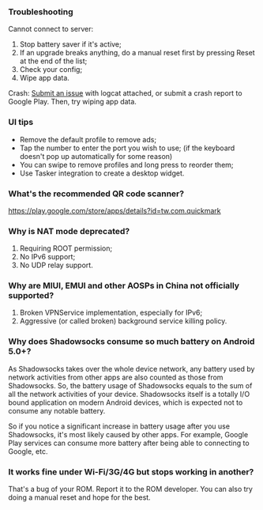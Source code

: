 ### Troubleshooting

Cannot connect to server:

1. Stop battery saver if it's active;
2. If an upgrade breaks anything, do a manual reset first by pressing Reset at the end of the list;
3. Check your config;
4. Wipe app data.

Crash: [Submit an issue](https://github.com/shadowsocks/shadowsocks-android/issues/new) with logcat attached, or submit a crash report to Google Play. Then, try wiping app data.

### UI tips

* Remove the default profile to remove ads;
* Tap the number to enter the port you wish to use; (if the keyboard doesn't pop up automatically for some reason)
* You can swipe to remove profiles and long press to reorder them;
* Use Tasker integration to create a desktop widget.

### What's the recommended QR code scanner? 

https://play.google.com/store/apps/details?id=tw.com.quickmark

### Why is NAT mode deprecated?

1. Requiring ROOT permission;
2. No IPv6 support;
3. No UDP relay support.

### Why are MIUI, EMUI and other AOSPs in China not officially supported?

1. Broken VPNService implementation, especially for IPv6;
2. Aggressive (or called broken) background service killing policy.

### Why does Shadowsocks consume so much battery on Android 5.0+?

As Shadowsocks takes over the whole device network, any battery used by network activities from other apps are also counted as those from Shadowsocks. So, the battery usage of Shadowsocks equals to the sum of all the network activities of your device. Shadowsocks itself is a totally I/O bound application on modern Android devices, which is expected not to consume any notable battery.

So if you notice a significant increase in battery usage after you use Shadowsocks, it's most likely caused by other apps. For example, Google Play services can consume more battery after being able to connecting to Google, etc.

### It works fine under Wi-Fi/3G/4G but stops working in another?

That's a bug of your ROM. Report it to the ROM developer. You can also try doing a manual reset and hope for the best.
